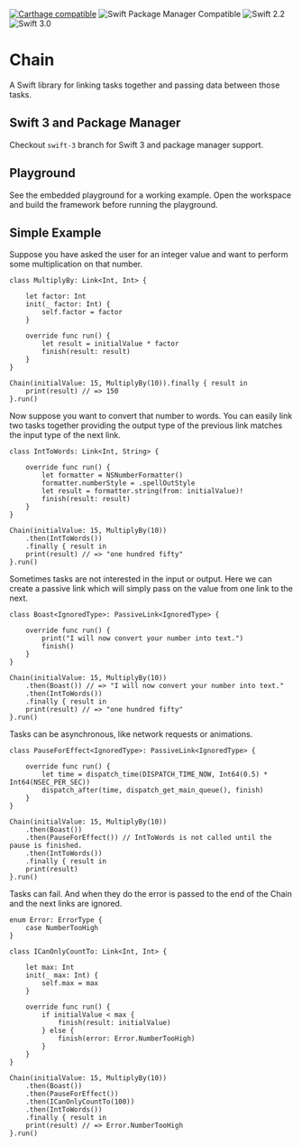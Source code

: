 
[![Carthage compatible](https://img.shields.io/badge/Carthage-compatible-4BC51D.svg?style=flat)](https://github.com/Carthage/Carthage)
![Swift Package Manager Compatible](https://img.shields.io/badge/Swift%20Package%20Manager-compatible-4BC51D.svg?style=flat)
![Swift 2.2](https://img.shields.io/badge/Swift-2.2-orange.svg?style=flat)
![Swift 3.0](https://img.shields.io/badge/Swift-3.0-orange.svg?style=flat)
# Chain
A Swift library for linking tasks together and passing data between those tasks.  
## Swift 3 and Package Manager
Checkout `swift-3` branch for Swift 3 and package manager support.
## Playground
See the embedded playground for a working example. Open the workspace and build the framework before running the playground.

## Simple Example
Suppose you have asked the user for an integer value and want to perform some multiplication on that number.  

```
class MultiplyBy: Link<Int, Int> {

    let factor: Int
    init(_ factor: Int) {
        self.factor = factor
    }

    override func run() {
        let result = initialValue * factor
        finish(result: result)
    }
}

Chain(initialValue: 15, MultiplyBy(10)).finally { result in
    print(result) // => 150
}.run()
```

Now suppose you want to convert that number to words. You can easily link two tasks together providing the output type of the previous link matches the input type of the next link.

```
class IntToWords: Link<Int, String> {

    override func run() {
        let formatter = NSNumberFormatter()
        formatter.numberStyle = .spellOutStyle
        let result = formatter.string(from: initialValue)!
        finish(result: result)
    }
}

Chain(initialValue: 15, MultiplyBy(10))
    .then(IntToWords())
    .finally { result in
    print(result) // => "one hundred fifty"
}.run()
```

Sometimes tasks are not interested in the input or output. Here we can create a passive link which will simply pass on the value from one link to the next.

```
class Boast<IgnoredType>: PassiveLink<IgnoredType> {

    override func run() {
        print("I will now convert your number into text.")
        finish()
    }
}

Chain(initialValue: 15, MultiplyBy(10))
    .then(Boast()) // => "I will now convert your number into text."
    .then(IntToWords())
    .finally { result in
    print(result) // => "one hundred fifty"
}.run()
```

Tasks can be asynchronous, like network requests or animations.

```
class PauseForEffect<IgnoredType>: PassiveLink<IgnoredType> {

    override func run() {
        let time = dispatch_time(DISPATCH_TIME_NOW, Int64(0.5) * Int64(NSEC_PER_SEC))
        dispatch_after(time, dispatch_get_main_queue(), finish)
    }
}

Chain(initialValue: 15, MultiplyBy(10))
    .then(Boast())
    .then(PauseForEffect()) // IntToWords is not called until the pause is finished.
    .then(IntToWords())
    .finally { result in
    print(result)
}.run()
```

Tasks can fail. And when they do the error is passed to the end of the Chain and the next links are ignored.

```
enum Error: ErrorType {
    case NumberTooHigh
}

class ICanOnlyCountTo: Link<Int, Int> {

    let max: Int
    init(_ max: Int) {
        self.max = max
    }

    override func run() {
        if initialValue < max {
            finish(result: initialValue)
        } else {
            finish(error: Error.NumberTooHigh)
        }
    }
}

Chain(initialValue: 15, MultiplyBy(10))
    .then(Boast())
    .then(PauseForEffect())
    .then(ICanOnlyCountTo(100))
    .then(IntToWords())
    .finally { result in
    print(result) // => Error.NumberTooHigh
}.run()

```